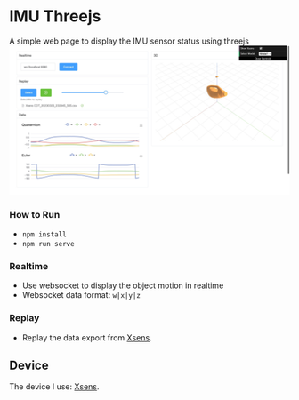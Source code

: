 # IMU Threejs
A simple web page to display the IMU sensor status using threejs
![Screenshot](replay_data/screenshot1.jpeg)

### How to Run
* `npm install`
* `npm run serve`

### Realtime
* Use websocket to display the object motion in realtime
* Websocket data format: `w|x|y|z`

### Replay
* Replay the data export from [Xsens](https://www.movella.com/products/wearables/movella-dot).

## Device
The device I use: [Xsens](https://www.movella.com/products/wearables/movella-dot).


